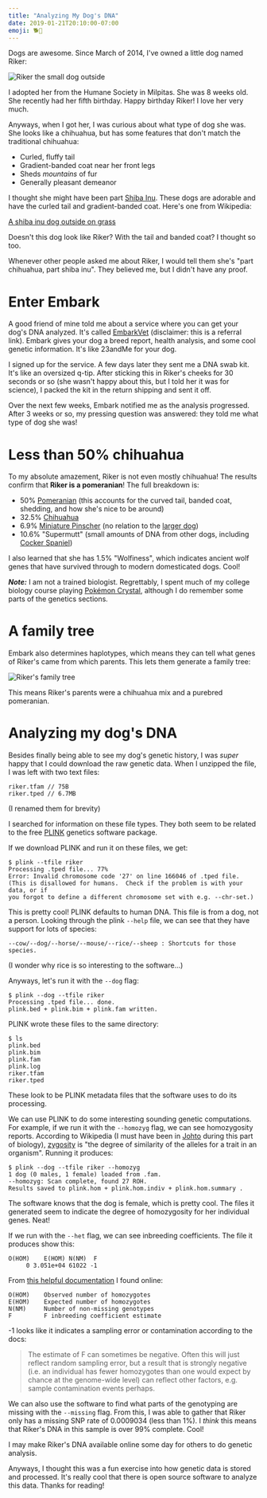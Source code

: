 ```yaml
---
title: "Analyzing My Dog's DNA"
date: 2019-01-21T20:10:00-07:00
emoji: 🐕🧬
---
```


Dogs are awesome. Since March of 2014, I've owned a little dog named Riker:

![Riker the small dog outside](/riker.jpeg)

I adopted her from the Humane Society in Milpitas. She was 8 weeks old. She recently had her fifth birthday. Happy birthday Riker! I love her very much.

Anyways, when I got her, I was  curious about what type of dog she was. She looks like a chihuahua, but has some features that don't match the traditional chihuahua:

- Curled, fluffy tail
- Gradient-banded coat near her front legs
- Sheds *mountains* of fur
- Generally pleasant demeanor

I thought she might have been part [Shiba Inu](https://en.wikipedia.org/wiki/Shiba_Inu). These dogs are adorable and have the curled tail and gradient-banded coat. Here's one from Wikipedia:

[A shiba inu dog outside on grass](https://upload.wikimedia.org/wikipedia/commons/6/6b/Taka_Shiba.jpg)

Doesn't this dog look like Riker? With the tail and banded coat? I thought so too.

Whenever other people asked me about Riker, I would tell them she's "part chihuahua, part shiba inu". They believed me, but I didn't have any proof.

# Enter Embark

A good friend of mine told me about a service where you can get your dog's DNA analyzed. It's called [EmbarkVet](https://www.talkable.com/x/Qnraz2) (disclaimer: this is a referral link). Embark gives your dog a breed report, health analysis, and some cool genetic information. It's like 23andMe for your dog.

I signed up for the service. A few days later they sent me a DNA swab kit. It's like an oversized q-tip. After sticking this in Riker's cheeks for 30 seconds or so (she wasn't happy about this, but I told her it was for science), I packed the kit in the return shipping and sent it off.

Over the next few weeks, Embark notified me as the analysis progressed. After 3 weeks or so, my pressing question was answered: they told me what type of dog she was!

# Less than 50% chihuahua

To my absolute amazement, Riker is not even mostly chihuahua! The results confirm that **Riker is a pomeranian**! The full breakdown is:

- 50% [Pomeranian](https://en.wikipedia.org/wiki/Pomeranian_(dog)) (this accounts for the curved tail, banded coat, shedding, and how she's nice to be around)
- 32.5% [Chihuahua](https://en.wikipedia.org/wiki/Chihuahua_(dog))
- 6.9% [Miniature Pinscher](https://en.wikipedia.org/wiki/Miniature_Pinscher) (no relation to the [larger dog](https://en.wikipedia.org/wiki/Dobermann))
- 10.6% "Supermutt" (small amounts of DNA from other dogs, including [Cocker Spaniel](https://en.wikipedia.org/wiki/Cocker_Spaniel))

I also learned that she has 1.5% "Wolfiness", which indicates ancient wolf genes that have survived through to modern domesticated dogs. Cool!

***Note:*** I am not a trained biologist. Regrettably, I spent much of my college biology course playing [Pokémon Crystal](https://en.wikipedia.org/wiki/Pokémon_Crystal), although I do remember some parts of the genetics sections.

# A family tree

Embark also determines haplotypes, which means they can tell what genes of Riker's came from which parents. This lets them generate a family tree:

![Riker's family tree](/riker_family_tree.jpeg)

This means Riker's parents were a chihuahua mix and a purebred pomeranian.

# Analyzing my dog's DNA

Besides finally being able to see my dog's genetic history, I was *super* happy that I could download the raw genetic data. When I unzipped the file, I was left with two text files:

    riker.tfam // 75B
    riker.tped // 6.7MB

(I renamed them for brevity)

I searched for information on these file types. They both seem to be related to the free [PLINK](https://www.cog-genomics.org/plink2) genetics software package.

If we download PLINK and run it on these files, we get:

    $ plink --tfile riker
    Processing .tped file... 77%
    Error: Invalid chromosome code '27' on line 166046 of .tped file.
    (This is disallowed for humans.  Check if the problem is with your data, or if
    you forgot to define a different chromosome set with e.g. --chr-set.)

This is pretty cool! PLINK defaults to human DNA. This file is from a dog, not a person. Looking through the plink `--help` file, we can see that they have support for lots of species:

    --cow/--dog/--horse/--mouse/--rice/--sheep : Shortcuts for those species.

(I wonder why rice is so interesting to the software...)

Anyways, let's run it with the `--dog` flag:

    $ plink --dog --tfile riker
    Processing .tped file... done.
    plink.bed + plink.bim + plink.fam written.

PLINK wrote these files to the same directory:

    $ ls
    plink.bed
    plink.bim
    plink.fam
    plink.log
    riker.tfam
    riker.tped

These look to be PLINK metadata files that the software uses to do its processing.

We can use PLINK to do some interesting sounding genetic computations. For example, if we run it with the `--homozyg` flag, we can see homozygosity reports. According to Wikipedia (I must have been in [Johto](https://en.wikipedia.org/wiki/Pokémon_universe#Johto) during this part of biology), [zygosity](https://en.wikipedia.org/wiki/Zygosity) is "the degree of similarity of the alleles for a trait in an organism". Running it produces:

    $ plink --dog --tfile riker --homozyg
    1 dog (0 males, 1 female) loaded from .fam.
    --homozyg: Scan complete, found 27 ROH.
    Results saved to plink.hom + plink.hom.indiv + plink.hom.summary .

The software knows that the dog is female, which is pretty cool. The files it generated seem to indicate the degree of homozygosity for her individual genes. Neat!

If we run with the `--het` flag, we can see inbreeding coefficients. The file it produces show this:

    O(HOM)    E(HOM) N(NM)  F
         0 3.051e+04 61022 -1

From [this helpful documentation](http://zzz.bwh.harvard.edu/plink/ibdibs.shtml) I found online:

    O(HOM)    Observed number of homozygotes
    E(HOM)    Expected number of homozygotes
    N(NM)     Number of non-missing genotypes
    F         F inbreeding coefficient estimate

-1 looks like it indicates a sampling error or contamination according to the docs:

> The estimate of F can sometimes be negative. Often this will just reflect random sampling error, but a result that is strongly negative (i.e. an individual has fewer homozygotes than one would expect by chance at the genome-wide level) can reflect other factors, e.g. sample contamination events perhaps.

We can also use the software to find what parts of the genotyping are missing with the `--missing` flag. From this, I was able to gather that Riker only has a missing SNP rate of 0.0009034 (less than 1%). I *think* this means that Riker's DNA in this sample is over 99% complete. Cool!

I may make Riker's DNA available online some day for others to do genetic analysis.

Anyways, I thought this was a fun exercise into how genetic data is stored and processed. It's really cool that there is open source software to analyze this data. Thanks for reading!
